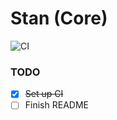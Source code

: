 # Stan (Core)

![CI](https://github.com/sanger/stan-core/workflows/CI/badge.svg)

### TODO ###

* [x] ~~Set up CI~~
* [ ] Finish README
